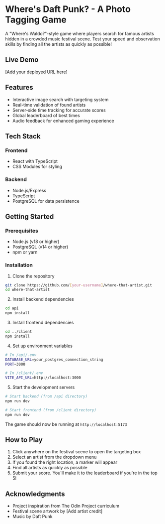 # Where's Daft Punk? - A Photo Tagging Game

A "Where's Waldo?"-style game where players search for famous artists hidden in a crowded music festival scene. Test your speed and observation skills by finding all the artists as quickly as possible!

## Live Demo
[Add your deployed URL here]

## Features
- Interactive image search with targeting system
- Real-time validation of found artists
- Server-side time tracking for accurate scores
- Global leaderboard of best times
- Audio feedback for enhanced gaming experience

## Tech Stack
### Frontend
- React with TypeScript
- CSS Modules for styling

### Backend
- Node.js/Express
- TypeScript
- PostgreSQL for data persistence

## Getting Started

### Prerequisites
- Node.js (v18 or higher)
- PostgreSQL (v14 or higher)
- npm or yarn

### Installation

1. Clone the repository
```bash
git clone https://github.com/[your-username]/where-that-artist.git
cd where-that-artist
```

2. Install backend dependencies
```bash
cd api
npm install
```

3. Install frontend dependencies
```bash
cd ../client
npm install
```

4. Set up environment variables
```bash
# In /api/.env
DATABASE_URL=your_postgres_connection_string
PORT=3000

# In /client/.env
VITE_API_URL=http://localhost:3000
```

5. Start the development servers
```bash
# Start backend (from /api directory)
npm run dev

# Start frontend (from /client directory)
npm run dev
```

The game should now be running at `http://localhost:5173`

## How to Play
1. Click anywhere on the festival scene to open the targeting box
2. Select an artist from the dropdown menu
3. If you found the right location, a marker will appear
4. Find all artists as quickly as possible
5. Submit your score. You'll make it to the leaderboard if you're in the top 5!

## Acknowledgments
- Project inspiration from The Odin Project curriculum
- Festival scene artwork by [Add artist credit]
- Music by Daft Punk

